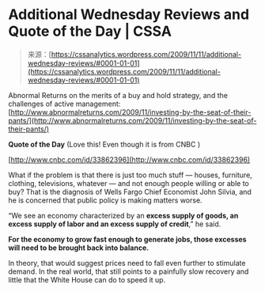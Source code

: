 <!--yml
category: 未分类
date: 2024-05-12 18:42:44
-->

# Additional Wednesday Reviews and Quote of the Day | CSSA

> 来源：[https://cssanalytics.wordpress.com/2009/11/11/additional-wednesday-reviews/#0001-01-01](https://cssanalytics.wordpress.com/2009/11/11/additional-wednesday-reviews/#0001-01-01)

Abnormal Returns on the merits of a buy and hold strategy, and the challenges of active management: [http://www.abnormalreturns.com/2009/11/investing-by-the-seat-of-their-pants/](http://www.abnormalreturns.com/2009/11/investing-by-the-seat-of-their-pants/)

**Quote of the Day** (Love this! Even though it is from CNBC )

[http://www.cnbc.com/id/33862396](http://www.cnbc.com/id/33862396)

What if the problem is that there is just too much stuff — houses, furniture, clothing, televisions, whatever — and not enough people willing or able to buy? That is the diagnosis of Wells Fargo Chief Economist John Silvia, and he is concerned that public policy is making matters worse.

“We see an economy characterized by an **excess supply of goods, an excess supply of labor and an excess supply of credit**,” he said.

**For the economy to grow fast enough to generate jobs, those excesses will need to be brought back into balance.**

In theory, that would suggest prices need to fall even further to stimulate demand. In the real world, that still points to a painfully slow recovery and little that the White House can do to speed it up.
